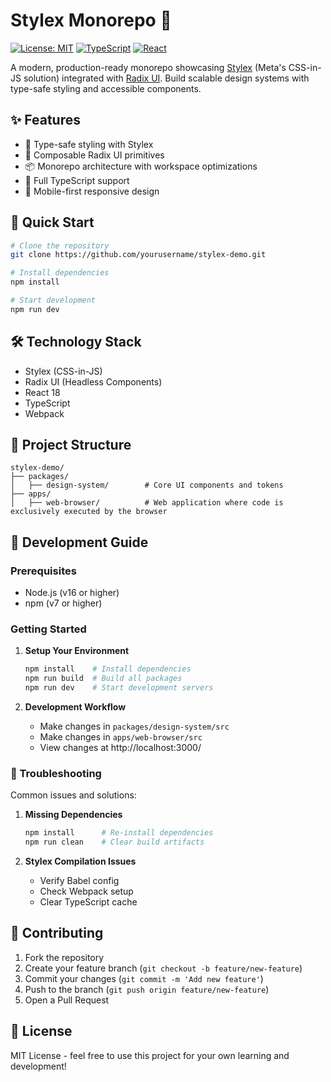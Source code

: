 # Stylex Monorepo 🎨

[![License: MIT](https://img.shields.io/badge/License-MIT-blue.svg)](https://opensource.org/licenses/MIT)
[![TypeScript](https://img.shields.io/badge/TypeScript-4.9+-blue)](https://www.typescriptlang.org/)
[![React](https://img.shields.io/badge/React-18.2+-blue)](https://reactjs.org/)

A modern, production-ready monorepo showcasing [Stylex](https://stylexjs.org/) (Meta's CSS-in-JS solution) integrated with [Radix UI](https://www.radix-ui.com/). Build scalable design systems with type-safe styling and accessible components.

## ✨ Features

- 🎯 Type-safe styling with Stylex
- 🧩 Composable Radix UI primitives
- 📦 Monorepo architecture with workspace optimizations
- 🔧 Full TypeScript support
- 📱 Mobile-first responsive design

## 🚀 Quick Start

```bash
# Clone the repository
git clone https://github.com/yourusername/stylex-demo.git

# Install dependencies
npm install

# Start development
npm run dev
```

## 🛠️ Technology Stack

- Stylex (CSS-in-JS)
- Radix UI (Headless Components)
- React 18
- TypeScript
- Webpack

## 📁 Project Structure

```
stylex-demo/
├── packages/
│   ├── design-system/        # Core UI components and tokens
├── apps/
│   ├── web-browser/          # Web application where code is exclusively executed by the browser
```

## 📝 Development Guide

### Prerequisites

- Node.js (v16 or higher)
- npm (v7 or higher)

### Getting Started

1. **Setup Your Environment**

   ```bash
   npm install    # Install dependencies
   npm run build  # Build all packages
   npm run dev    # Start development servers
   ```

2. **Development Workflow**
   - Make changes in `packages/design-system/src`
   - Make changes in `apps/web-browser/src`
   - View changes at http://localhost:3000/

### 🐛 Troubleshooting

Common issues and solutions:

1. **Missing Dependencies**

   ```bash
   npm install      # Re-install dependencies
   npm run clean    # Clear build artifacts
   ```

2. **Stylex Compilation Issues**
   - Verify Babel config
   - Check Webpack setup
   - Clear TypeScript cache

## 🤝 Contributing

1. Fork the repository
2. Create your feature branch (`git checkout -b feature/new-feature`)
3. Commit your changes (`git commit -m 'Add new feature'`)
4. Push to the branch (`git push origin feature/new-feature`)
5. Open a Pull Request

## 📄 License

MIT License - feel free to use this project for your own learning and development!
